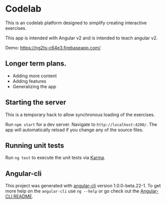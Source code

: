 # Codelab
This is an codelab platform designed to simplify creating interactive exercises.

This app is intended with Angular v2 and is intended to teach angular v2.

Demo:
https://ng2ts-c64e3.firebaseapp.com/

## Longer term plans.
* Adding more content
* Adding features
* Generalizing the app


## Starting the server
This is a temporary hack to allow synchronous loading of the exercises.

Run `npm start` for a dev server. Navigate to `http://localhost:4200/`. The app will automatically reload if you change any of the source files.

## Running unit tests
Run `ng test` to execute the unit tests via [Karma](https://karma-runner.github.io).

## Angular-cli
This project was generated with [angular-cli](https://github.com/angular/angular-cli) version 1.0.0-beta.22-1.
To get more help on the `angular-cli` use `ng --help` or go check out the [Angular-CLI README](https://github.com/angular/angular-cli/blob/master/README.md).
